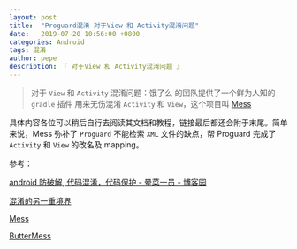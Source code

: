 ```yaml
---
layout: post
title:  "Proguard混淆 对于View 和 Activity混淆问题"
date:   2019-07-20 10:56:00 +0800
categories: Android
tags: 混淆
author: pepe
description: 『 对于View 和 Activity混淆问题 』
---
```


> 对于 `View` 和 `Activity` 混淆问题：饿了么 的团队提供了一个鲜为人知的 `gradle` 插件 用来无伤混淆 `Activity` 和 `View`，这个项目叫 [Mess](https://github.com/eleme/Mess)

具体内容各位可以稍后自行去阅读其文档和教程，链接最后都还会附于末尾。简单来说，Mess 弥补了 `Proguard` 不能检索 `XML` 文件的缺点，帮 Proguard 完成了 `Activity` 和 `View` 的改名及 mapping。













参考：

[android 防破解, 代码混淆，代码保护 - 晕菜一员 - 博客园](https://www.cnblogs.com/CharlesGrant/p/7544311.html)

[混淆的另一重境界](https://mp.weixin.qq.com/s/rpDFA-h5t2RA9Dih3gVqVA)

[Mess](https://github.com/eleme/Mess)

[ButterMess](https://github.com/peacepassion/ButterMess)

